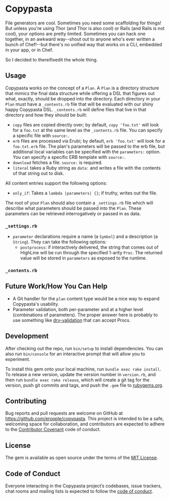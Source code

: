 # Copypasta #
File generators are cool. Sometimes you need some scaffolding for things! But
unless you're using Thor (and Thor is also cool) or Rails (and Rails is not
cool), your options are pretty limited. Sometimes you can hack one together, in
an awkward way--shout out to anyone who's ever written a bunch of Chef!--but
there's no unified way that works on a CLI, embedded in your app, or in Chef.

So I decided to thereifixedit the whole thing.

## Usage ##
Copypasta works on the concept of a `Plan`. A `Plan` is a directory structure
that mimics the final data structure while offering a DSL that figures out what,
exactly, should be dropped into the directory. Each directory in your `Plan`
must have a `_contents.rb` file that will be evaluated with our shiny happy
Copypasta DSL. `_contents.rb` will define files that live in that directory and
how they should be built:

- `copy` files are copied directly over; by default, `copy 'foo.txt'` will look
  for a `foo.txt` at the same level as the `_contents.rb` file. You can specify
  a specific file with `source:`.
- `erb` files are processed via Erubi; by default, `erb 'foo.txt'` will look for
  a `foo.txt.erb` file. The plan's parameters will be passed to the erb file,
  but additional local variables can be specified with the `parameters:` option.
  You can specify a specific ERB template with `source:`.
- `download` fetches a file. `source:` is required.
- `literal` takes a Ruby string as `data:` and writes a file with the contents
  of that string out to disk.

All content entries support the following options:

- `only_if`: Takes a `lambda |parameters| {}`; if truthy, writes out the file.

The root of your `Plan` should also contain a `_settings.rb` file which will
describe what parameters should be passed into the `Plan`. These parameters can
be retrieved interrogatively or passed in as data.

### `_settings.rb` ###
- `parameter` declarations require a name (a `Symbol`) and a description (a
  `String`). They can take the following options:
  - `postprocess`: if interactively delivered, the string that comes out of
    HighLine will be run through the specified 1-arity `Proc`. The returned
    value will be stored in `parameters` as exposed to the runtime.

### `_contents.rb` ###

## Future Work/How You Can Help ##
- A Git handler for the `plan` content type would be a nice way to expand
  Copypasta's usability.
- Parameter validation, both per-parameter and at a higher level (combinations
  of parameters). The proper answer here is probably to use something like
  [dry-validation](https://github.com/dry-rb/dry-validation) that can accept
  Procs.

## Development ##

After checking out the repo, run `bin/setup` to install dependencies. You can
also run `bin/console` for an interactive prompt that will allow you to
experiment.

To install this gem onto your local machine, run `bundle exec rake install`. To
release a new version, update the version number in `version.rb`, and then run
`bundle exec rake release`, which will create a git tag for the version, push
git commits and tags, and push the `.gem` file to
[rubygems.org](https://rubygems.org).

## Contributing ##

Bug reports and pull requests are welcome on GitHub at
https://github.com/eropple/copypasta. This project is intended to be a safe,
welcoming space for collaboration, and contributors are expected to adhere to
the [Contributor Covenant](http://contributor-covenant.org) code of conduct.

## License ##

The gem is available as open source under the terms of the [MIT
License](https://opensource.org/licenses/MIT).

## Code of Conduct

Everyone interacting in the Copypasta project’s codebases, issue trackers, chat
rooms and mailing lists is expected to follow the [code of
conduct](https://github.com/eropple/copypasta/blob/master/CODE_OF_CONDUCT.md).

